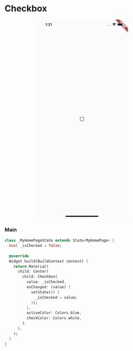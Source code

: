 # Checkbox
<p align="center">
<img src="https://github.com/ThiagoEvoa/flutter_examples/blob/master/images/checkbox.gif" height="649" width="300">
</p>

### Main
```dart
class _MyHomePageState extends State<MyHomePage> {
  bool _isChecked = false;

  @override
  Widget build(BuildContext context) {
    return Material(
      child: Center(
        child: Checkbox(
          value: _isChecked,
          onChanged: (value) {
            setState(() {
              _isChecked = value;
            });
          },
          activeColor: Colors.blue,
          checkColor: Colors.white,
        ),
      ),
    );
  }
}
```
